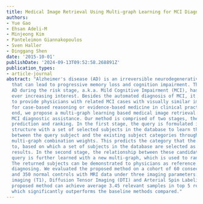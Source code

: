 ```yaml
---
title: Medical Image Retrieval Using Multi-graph Learning for MCI Diagnostic Assistance
authors:
- Yue Gao
- Ehsan Adeli-M
- Minjeong Kim
- Panteleimon Giannakopoulos
- Sven Haller
- Dinggang Shen
date: '2015-10-01'
publishDate: '2024-09-13T09:52:58.268891Z'
publication_types:
- article-journal
abstract: "Alzheimer's disease (AD) is an irreversible neurodegenerative disorder
  that can lead to progressive memory loss and cognition impairment. Therefore, diagnosing
  AD during the risk stage, a.k.a. Mild Cognitive Impairment (MCI), has attracted
  ever increasing interest. Besides the automated diagnosis of MCI, it is important
  to provide physicians with related MCI cases with visually similar imaging data
  for case-based reasoning or evidence-based medicine in clinical practices. To this
  end, we propose a multi-graph learning based medical image retrieval technique for
  MCI diagnostic assistance. Our method is comprised of two stages, the query category
  prediction and ranking. In the first stage, the query is formulated into a multi-graph
  structure with a set of selected subjects in the database to learn the relevance
  between the query subject and the existing subject categories through learning the
  multi-graph combination weights. This predicts the category that the query belongs
  to, based on which a set of subjects in the database are selected as candidate retrieval
  results. In the second stage, the relationship between these candidates and the
  query is further learned with a new multi-graph, which is used to rank the candidates.
  The returned subjects can be demonstrated to physicians as reference cases for MCI
  diagnosing. We evaluated the proposed method on a cohort of 60 consecutive MCI subjects
  and 350 normal controls with MRI data under three imaging parameters: T1 weighted
  imaging (T1), Diffusion Tensor Imaging (DTI) and Arterial Spin Labeling (ASL). The
  proposed method can achieve average 3.45 relevant samples in top 5 returned results,
  which significantly outperforms the baseline methods compared."
---
```

